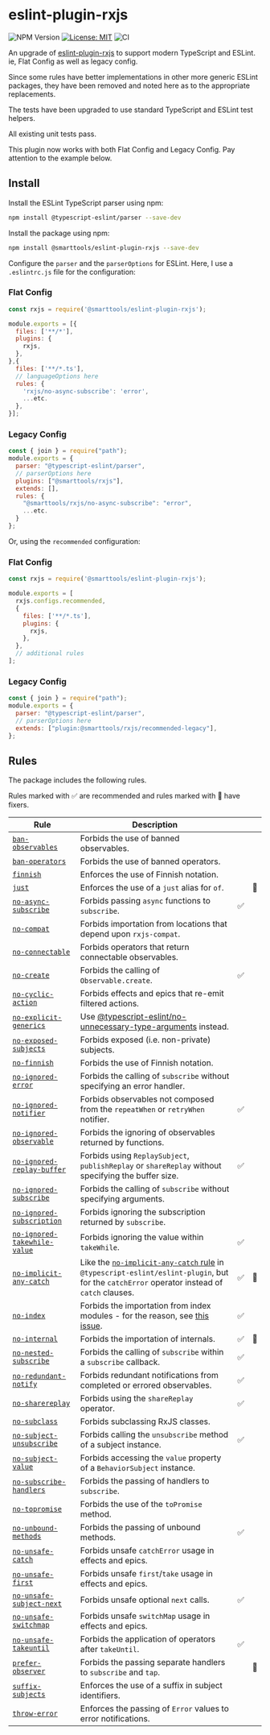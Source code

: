 # eslint-plugin-rxjs

![NPM Version](https://img.shields.io/npm/v/%40smarttools%2Feslint-plugin-rxjs)
[![License: MIT](https://img.shields.io/badge/License-MIT-yellow.svg)](https://opensource.org/licenses/MIT)
![CI](https://github.com/DaveMBush/eslint-plugin-rxjs/actions/workflows/ci.yml/badge.svg)

An upgrade of [eslint-plugin-rxjs](https://github.com/cartant/eslint-plugin-rxjs) to support modern TypeScript and ESLint. ie, Flat Config as well as legacy config.

Since some rules have better implementations in other more generic ESLint packages, they have been removed and noted here as to the appropriate replacements.

The tests have been upgraded to use standard TypeScript and ESLint test helpers.

All existing unit tests pass.

This plugin now works with both Flat Config and Legacy Config. Pay attention to the example below.

## Install

Install the ESLint TypeScript parser using npm:

``` bash
npm install @typescript-eslint/parser --save-dev
```

Install the package using npm:

``` bash
npm install @smarttools/eslint-plugin-rxjs --save-dev
```

Configure the `parser` and the `parserOptions` for ESLint. Here, I use a `.eslintrc.js` file for the configuration:

### Flat Config

``` js
const rxjs = require('@smarttools/eslint-plugin-rxjs');

module.exports = [{
  files: ['**/*'],
  plugins: {
    rxjs,
  },
},{
  files: ['**/*.ts'],
  // languageOptions here
  rules: {
    'rxjs/no-async-subscribe': 'error',
    ...etc.
  },
}];
```

### Legacy Config

``` js
const { join } = require("path");
module.exports = {
  parser: "@typescript-eslint/parser",
  // parserOptions here
  plugins: ["@smarttools/rxjs"],
  extends: [],
  rules: {
    "@smarttools/rxjs/no-async-subscribe": "error",
    ...etc.
  }
};
```

Or, using the `recommended` configuration:

### Flat Config

``` js
const rxjs = require('@smarttools/eslint-plugin-rxjs');

module.exports = [
  rxjs.configs.recommended,
  {
    files: ['**/*.ts'],
    plugins: {
      rxjs,
    },
  },
  // additional rules
];
```

### Legacy Config

``` js
const { join } = require("path");
module.exports = {
  parser: "@typescript-eslint/parser",
  // parserOptions here
  extends: ["plugin:@smarttools/rxjs/recommended-legacy"],
};

```

## Rules

The package includes the following rules.

Rules marked with ✅ are recommended and rules marked with 🔧 have fixers.

| Rule | Description | | |
| --- | --- | --- | --- |
| [`ban-observables`](https://github.com/DaveMBush/eslint-plugin-rxjs/blob/main/packages/eslint-plugin-rxjs/docs/rules/ban-observables.md) | Forbids the use of banned observables. | | |
| [`ban-operators`](https://github.com/DaveMBush/eslint-plugin-rxjs/blob/main/packages/eslint-plugin-rxjs/docs/rules/ban-operators.md) | Forbids the use of banned operators. | | |
| [`finnish`](https://github.com/DaveMBush/eslint-plugin-rxjs/blob/main/packages/eslint-plugin-rxjs/docs/rules/finnish.md) | Enforces the use of Finnish notation. | | |
| [`just`](https://github.com/DaveMBush/eslint-plugin-rxjs/blob/main/packages/eslint-plugin-rxjs/docs/rules/just.md) | Enforces the use of a `just` alias for `of`. | | 🔧 |
| [`no-async-subscribe`](https://github.com/DaveMBush/eslint-plugin-rxjs/blob/main/packages/eslint-plugin-rxjs/docs/rules/no-async-subscribe.md) | Forbids passing `async` functions to `subscribe`. | ✅ | |
| [`no-compat`](https://github.com/DaveMBush/eslint-plugin-rxjs/blob/main/packages/eslint-plugin-rxjs/docs/rules/no-compat.md) | Forbids importation from locations that depend upon `rxjs-compat`. | | |
| [`no-connectable`](https://github.com/DaveMBush/eslint-plugin-rxjs/blob/main/packages/eslint-plugin-rxjs/docs/rules/no-connectable.md) | Forbids operators that return connectable observables. | | |
| [`no-create`](https://github.com/DaveMBush/eslint-plugin-rxjs/blob/main/packages/eslint-plugin-rxjs/docs/rules/no-create.md) | Forbids the calling of `Observable.create`. | ✅ | |
| [`no-cyclic-action`](https://github.com/DaveMBush/eslint-plugin-rxjs/blob/main/packages/eslint-plugin-rxjs/docs/rules/no-cyclic-action.md) | Forbids effects and epics that re-emit filtered actions. | | |
| [`no-explicit-generics`](https://github.com/DaveMBush/eslint-plugin-rxjs/blob/main/packages/eslint-plugin-rxjs/docs/rules/no-explicit-generics.md) | Use [@typescript-eslint/no-unnecessary-type-arguments](https://typescript-eslint.io/rules/no-unnecessary-type-arguments/) instead.  | | |
| [`no-exposed-subjects`](https://github.com/DaveMBush/eslint-plugin-rxjs/blob/main/packages/eslint-plugin-rxjs/docs/rules/no-exposed-subjects.md) | Forbids exposed  (i.e. non-private) subjects. | | |
| [`no-finnish`](https://github.com/DaveMBush/eslint-plugin-rxjs/blob/main/packages/eslint-plugin-rxjs/docs/rules/no-finnish.md) | Forbids the use of Finnish notation. | | |
| [`no-ignored-error`](https://github.com/DaveMBush/eslint-plugin-rxjs/blob/main/packages/eslint-plugin-rxjs/docs/rules/no-ignored-error.md) | Forbids the calling of `subscribe` without specifying an error handler. | | |
| [`no-ignored-notifier`](https://github.com/DaveMBush/eslint-plugin-rxjs/blob/main/packages/eslint-plugin-rxjs/docs/rules/no-ignored-notifier.md) | Forbids observables not composed from the `repeatWhen` or `retryWhen` notifier. | ✅ | |
| [`no-ignored-observable`](https://github.com/DaveMBush/eslint-plugin-rxjs/blob/main/packages/eslint-plugin-rxjs/docs/rules/no-ignored-observable.md) | Forbids the ignoring of observables returned by functions. | | |
| [`no-ignored-replay-buffer`](https://github.com/DaveMBush/eslint-plugin-rxjs/blob/main/packages/eslint-plugin-rxjs/docs/rules/no-ignored-replay-buffer.md) | Forbids using `ReplaySubject`, `publishReplay` or `shareReplay` without specifying the buffer size. | ✅ | |
| [`no-ignored-subscribe`](https://github.com/DaveMBush/eslint-plugin-rxjs/blob/main/packages/eslint-plugin-rxjs/docs/rules/no-ignored-subscribe.md) | Forbids the calling of `subscribe` without specifying arguments. | | |
| [`no-ignored-subscription`](https://github.com/DaveMBush/eslint-plugin-rxjs/blob/main/packages/eslint-plugin-rxjs/docs/rules/no-ignored-subscription.md) | Forbids ignoring the subscription returned by `subscribe`. | | |
| [`no-ignored-takewhile-value`](https://github.com/DaveMBush/eslint-plugin-rxjs/blob/main/packages/eslint-plugin-rxjs/docs/rules/no-ignored-takewhile-value.md) | Forbids ignoring the value within `takeWhile`. | ✅ | |
| [`no-implicit-any-catch`](https://github.com/DaveMBush/eslint-plugin-rxjs/blob/main/packages/eslint-plugin-rxjs/docs/rules/no-implicit-any-catch.md) | Like the [`no-implicit-any-catch` rule](https://github.com/typescript-eslint/typescript-eslint/pull/2202) in `@typescript-eslint/eslint-plugin`, but for the `catchError` operator instead of `catch` clauses. | ✅ | 🔧 |
| [`no-index`](https://github.com/DaveMBush/eslint-plugin-rxjs/blob/main/packages/eslint-plugin-rxjs/docs/rules/no-index.md) | Forbids the importation from index modules - for the reason, see [this issue](https://github.com/ReactiveX/rxjs/issues/4230). | ✅ | |
| [`no-internal`](https://github.com/DaveMBush/eslint-plugin-rxjs/blob/main/packages/eslint-plugin-rxjs/docs/rules/no-internal.md) | Forbids the importation of internals. | ✅ | 🔧 |
| [`no-nested-subscribe`](https://github.com/DaveMBush/eslint-plugin-rxjs/blob/main/packages/eslint-plugin-rxjs/docs/rules/no-nested-subscribe.md) | Forbids the calling of `subscribe` within a `subscribe` callback. | ✅ | |
| [`no-redundant-notify`](https://github.com/DaveMBush/eslint-plugin-rxjs/blob/main/packages/eslint-plugin-rxjs/docs/rules/no-redundant-notify.md) | Forbids redundant notifications from completed or errored observables. | ✅ | |
| [`no-sharereplay`](https://github.com/DaveMBush/eslint-plugin-rxjs/blob/main/packages/eslint-plugin-rxjs/docs/rules/no-sharereplay.md) | Forbids using the `shareReplay` operator. | ✅ | |
| [`no-subclass`](https://github.com/DaveMBush/eslint-plugin-rxjs/blob/main/packages/eslint-plugin-rxjs/docs/rules/no-subclass.md) | Forbids subclassing RxJS classes. | | |
| [`no-subject-unsubscribe`](https://github.com/DaveMBush/eslint-plugin-rxjs/blob/main/packages/eslint-plugin-rxjs/docs/rules/no-subject-unsubscribe.md) | Forbids calling the `unsubscribe` method of a subject instance. | ✅ | |
| [`no-subject-value`](https://github.com/DaveMBush/eslint-plugin-rxjs/blob/main/packages/eslint-plugin-rxjs/docs/rules/no-subject-value.md) | Forbids accessing the `value` property of a `BehaviorSubject` instance. | | |
| [`no-subscribe-handlers`](https://github.com/DaveMBush/eslint-plugin-rxjs/blob/main/packages/eslint-plugin-rxjs/docs/rules/no-subscribe-handlers.md) | Forbids the passing of handlers to `subscribe`. | | |
| [`no-topromise`](https://github.com/DaveMBush/eslint-plugin-rxjs/blob/main/packages/eslint-plugin-rxjs/docs/rules/no-topromise.md) | Forbids the use of the `toPromise` method. | | |
| [`no-unbound-methods`](https://github.com/DaveMBush/eslint-plugin-rxjs/blob/main/packages/eslint-plugin-rxjs/docs/rules/no-unbound-methods.md) | Forbids the passing of unbound methods. | ✅ | |
| [`no-unsafe-catch`](https://github.com/DaveMBush/eslint-plugin-rxjs/blob/main/packages/eslint-plugin-rxjs/docs/rules/no-unsafe-catch.md) | Forbids unsafe `catchError` usage in effects and epics. | | |
| [`no-unsafe-first`](https://github.com/DaveMBush/eslint-plugin-rxjs/blob/main/packages/eslint-plugin-rxjs/docs/rules/no-unsafe-first.md) | Forbids unsafe `first`/`take` usage in effects and epics. | | |
| [`no-unsafe-subject-next`](https://github.com/DaveMBush/eslint-plugin-rxjs/blob/main/packages/eslint-plugin-rxjs/docs/rules/no-unsafe-subject-next.md) | Forbids unsafe optional `next` calls. | ✅ | |
| [`no-unsafe-switchmap`](https://github.com/DaveMBush/eslint-plugin-rxjs/blob/main/packages/eslint-plugin-rxjs/docs/rules/no-unsafe-switchmap.md) | Forbids unsafe `switchMap` usage in effects and epics. | | |
| [`no-unsafe-takeuntil`](https://github.com/DaveMBush/eslint-plugin-rxjs/blob/main/packages/eslint-plugin-rxjs/docs/rules/no-unsafe-takeuntil.md) | Forbids the application of operators after `takeUntil`. | ✅ | |
| [`prefer-observer`](https://github.com/DaveMBush/eslint-plugin-rxjs/blob/main/packages/eslint-plugin-rxjs/docs/rules/prefer-observer.md) | Forbids the passing separate handlers to `subscribe` and `tap`. | | 🔧 |
| [`suffix-subjects`](https://github.com/DaveMBush/eslint-plugin-rxjs/blob/main/packages/eslint-plugin-rxjs/docs/rules/suffix-subjects.md) | Enforces the use of a suffix in subject identifiers. | | |
| [`throw-error`](https://github.com/DaveMBush/eslint-plugin-rxjs/blob/main/packages/eslint-plugin-rxjs/docs/rules/throw-error.md) | Enforces the passing of `Error` values to error notifications. | | |
